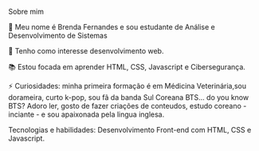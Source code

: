 Sobre mim
 
 👋 Meu nome é Brenda Fernandes e sou estudante de Análise e Desenvolvimento de Sistemas

 📌 Tenho como interesse desenvolvimento web.
 
📚 Estou focada em aprender HTML, CSS, Javascript e Cibersegurança.

⚡ Curiosidades: minha primeira formação é em Médicina Veterinária,sou dorameira, curto k-pop, sou fã da banda Sul Coreana BTS... do you know BTS? Adoro ler, gosto de fazer criações de conteudos, estudo coreano - inciante - e sou apaixonada pela lingua inglesa.

Tecnologias e habilidades:
Desenvolvimento Front-end com HTML, CSS e Javascript.
